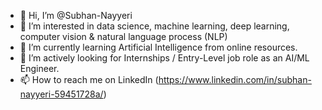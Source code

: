 - 👋 Hi, I’m @Subhan-Nayyeri
- 👀 I’m interested in data science, machine learning, deep learning, computer vision & natural language process (NLP)
- 🌱 I’m currently learning Artificial Intelligence from online resources.
- 💞️ I’m actively looking for Internships / Entry-Level job role as an AI/ML Engineer.
- 📫 How to reach me on LinkedIn (https://www.linkedin.com/in/subhan-nayyeri-59451728a/)
